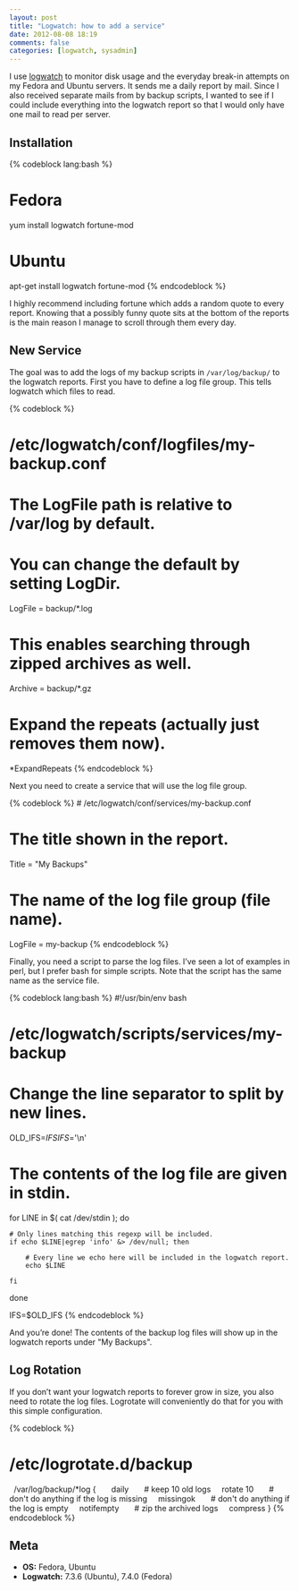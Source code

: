 ```yaml
---
layout: post
title: "Logwatch: how to add a service"
date: 2012-08-08 18:19
comments: false
categories: [logwatch, sysadmin]
---
```


I use [logwatch](http://sourceforge.net/projects/logwatch/) to monitor disk usage and the everyday break-in attempts on my Fedora and Ubuntu servers. It sends me a daily report by mail. Since I also received separate mails from by backup scripts, I wanted to see if I could include everything into the logwatch report so that I would only have one mail to read per server.

<!--more-->

## Installation

{% codeblock lang:bash %}
# Fedora
yum install logwatch fortune-mod
 
# Ubuntu
apt-get install logwatch fortune-mod
{% endcodeblock %}

I highly recommend including fortune which adds a random quote to every report. Knowing that a possibly funny quote sits at the bottom of the reports is the main reason I manage to scroll through them every day.

## New Service

The goal was to add the logs of my backup scripts in `/var/log/backup/` to the logwatch reports. First you have to define a log file group. This tells logwatch which files to read.

{% codeblock %}
# /etc/logwatch/conf/logfiles/my-backup.conf
 
# The LogFile path is relative to /var/log by default.
# You can change the default by setting LogDir.
LogFile = backup/*.log
  
# This enables searching through zipped archives as well.
Archive = backup/*.gz
   
# Expand the repeats (actually just removes them now).
*ExpandRepeats
{% endcodeblock %}

Next you need to create a service that will use the log file group.

{% codeblock %}
# /etc/logwatch/conf/services/my-backup.conf
 
# The title shown in the report.
Title = "My Backups"
 
# The name of the log file group (file name).
LogFile = my-backup
{% endcodeblock %}

Finally, you need a script to parse the log files. I’ve seen a lot of examples in perl, but I prefer bash for simple scripts. Note that the script has the same name as the service file.

{% codeblock lang:bash %}
#!/usr/bin/env bash
# /etc/logwatch/scripts/services/my-backup
 
# Change the line separator to split by new lines.
OLD_IFS=$IFS
IFS=$'\n'
 
# The contents of the log file are given in stdin.
for LINE in $( cat /dev/stdin ); do
 
    # Only lines matching this regexp will be included.
    if echo $LINE|egrep 'info' &> /dev/null; then
 
        # Every line we echo here will be included in the logwatch report.
        echo $LINE
 
    fi
 
done
 
IFS=$OLD_IFS
{% endcodeblock %}

And you’re done! The contents of the backup log files will show up in the logwatch reports under "My Backups".

## Log Rotation

If you don’t want your logwatch reports to forever grow in size, you also need to rotate the log files. Logrotate will conveniently do that for you with this simple configuration.

{% codeblock %}
# /etc/logrotate.d/backup
 
/var/log/backup/*log {
 
    daily
 
    # keep 10 old logs
    rotate 10
 
    # don't do anything if the log is missing
    missingok
 
    # don't do anything if the log is empty
    notifempty
 
    # zip the archived logs
    compress
}
{% endcodeblock %}

## Meta

* **OS:** Fedora, Ubuntu
* **Logwatch:** 7.3.6 (Ubuntu), 7.4.0 (Fedora)
